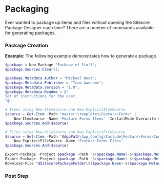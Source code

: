 # Packaging

Ever wanted to package up items and files without opening the Sitecore Package Designer each time? There are a number of commands available for generating packages.

### Package Creation

**Example:** The following example demonstrates how to generate a package.

```powershell
$package = New-Package "Package of Stuff";
$package.Sources.Clear();

$package.Metadata.Author = "Michael West";
$package.Metadata.Publisher = "Team Awesome";
$package.Metadata.Version = "1.0";
$package.Metadata.Readme = @"
Set of instructions for the user.
"@

# Items using New-ItemSource and New-ExplicitItemSource
$source = Get-Item -Path "master:\templates\Feature\Forms" | 
    New-ItemSource -Name 'Feature Forms Items' -InstallMode Overwrite $package.Sources.Add($source)
$package.Sources.Add($source)

# Files using New-FileSource and New-ExplicitFileSource
$source = Get-Item -Path "$AppPath\App_Config\Include\Feature\Forms\Company.Feature.Forms.config" | 
    New-ExplicitFileSource -Name "Feature Forms Files"
$package.Sources.Add($source)

Export-Package -Project $package -Path "$($package.Name)-$($package.Metadata.Version).xml"
Export-Package -Project $package -Path "$($package.Name)-$($package.Metadata.Version).zip" -Zip
Download-File "$SitecorePackageFolder\$($package.Name)-$($package.Metadata.Version).zip"
```

### Post Step